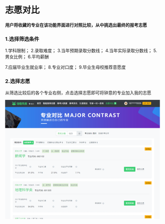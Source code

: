 # 志愿对比

#### 用户将收藏的专业在该功能界面进行对照比较，从中挑选出最终的报考志愿

### 1.选择筛选条件

1.学科限制；  2.录取难度；  3.当年预期录取分数线；  4.当年实际录取分数线；  5.男女比例；  6.平均薪酬

7.应届毕业生就业率；  8.专业对口度；  9.毕业生母校推荐意愿度

### 2.选择志愿

从筛选比较后的各个专业右侧，点击选择志愿即可将钟意的专业加入我的志愿

![](.gitbook/assets/tim-jie-tu-20180530162543.png)

### 

